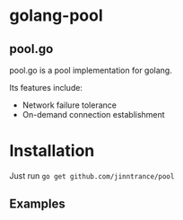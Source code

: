 golang-pool
====

## pool.go

pool.go is a pool implementation for golang.

Its features include:

* Network failure tolerance
* On-demand connection establishment

# Installation

Just run `go get github.com/jinntrance/pool`

## Examples
